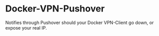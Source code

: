 # Docker-VPN-Pushover

Notifies through Pushover should your Docker VPN-Client go down, or expose your real IP.
